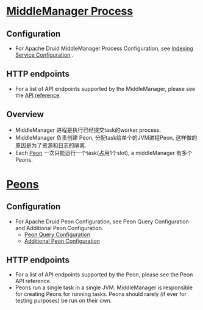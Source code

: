 # [MiddleManager Process](https://druid.apache.org/docs/latest/design/middlemanager.html)

## Configuration

- For Apache Druid MiddleManager Process Configuration,
  see [Indexing Service Configuration](https://druid.apache.org/docs/latest/configuration/index.html#middlemanager-and-peons)
  .

## HTTP endpoints

- For a list of API endpoints supported by the MiddleManager, please see
  the [API reference](https://druid.apache.org/docs/latest/operations/api-reference.html#middlemanager).

## Overview

- MiddleManager 进程是执行已经提交task的worker process.
- MiddleManager 负责创建 Peon, 分配task给单个的JVM进程Peon, 这样做的原因是为了资源和日志的隔离.
- Each [Peon](https://druid.apache.org/docs/latest/design/peons.html) 一次只能运行一个task(占用1个slot), a middleManager 有多个 Peons.


# [Peons](https://druid.apache.org/docs/latest/design/peons.html)

## Configuration

- For Apache Druid Peon Configuration, see Peon Query Configuration and Additional Peon Configuration.
  - [Peon Query Configuration](https://druid.apache.org/docs/latest/configuration/index.html#peon-query-configuration)
  - [Additional Peon Configuration](https://druid.apache.org/docs/latest/configuration/index.html#additional-peon-configuration)

## HTTP endpoints

- For a list of API endpoints supported by the Peon, please see the Peon API reference.
- Peons run a single task in a single JVM. MiddleManager is responsible for creating Peons for running tasks. Peons
  should rarely (if ever for testing purposes) be run on their own.